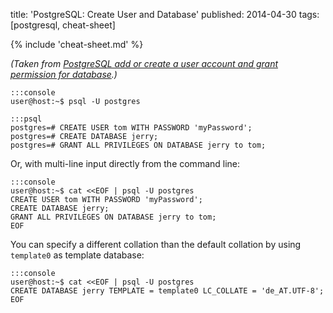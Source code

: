 title: 'PostgreSQL: Create User and Database'
published: 2014-04-30
tags: [postgresql, cheat-sheet]

{% include 'cheat-sheet.md' %}

*(Taken from
[PostgreSQL add or create a user account and grant permission for database](http://www.cyberciti.biz/faq/howto-add-postgresql-user-account/).)*

    :::console
    user@host:~$ psql -U postgres

<!-- -->

    :::psql
    postgres=# CREATE USER tom WITH PASSWORD 'myPassword';
    postgres=# CREATE DATABASE jerry;
    postgres=# GRANT ALL PRIVILEGES ON DATABASE jerry to tom;

Or, with multi-line input directly from the command line:

    :::console
    user@host:~$ cat <<EOF | psql -U postgres
    CREATE USER tom WITH PASSWORD 'myPassword';
    CREATE DATABASE jerry;
    GRANT ALL PRIVILEGES ON DATABASE jerry to tom;
    EOF

You can specify a different collation than the default collation by using
`template0` as template database:

    :::console
    user@host:~$ cat <<EOF | psql -U postgres
    CREATE DATABASE jerry TEMPLATE = template0 LC_COLLATE = 'de_AT.UTF-8';
    EOF
